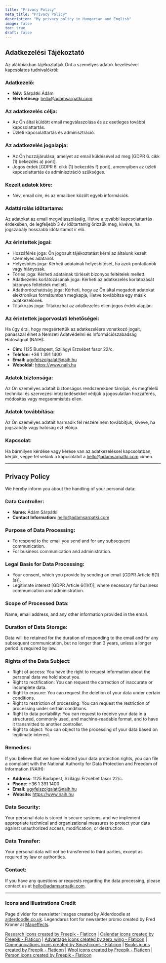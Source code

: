 ```yaml
---
title: "Privacy Policy"
meta_title: "Privacy Policy"
description: "My privacy policy in Hungarian and English"
image: false
toc: true
draft: false
---
```


## Adatkezelési Tájékoztató

Az alábbiakban tájékoztatjuk Önt a személyes adatok kezelésével kapcsolatos tudnivalókról:

### Adatkezelő:

- **Név:** Sárpátki Ádám
- **Elérhetőség:** hello@adamsarpatki.com

### Az adatkezelés célja:

- Az Ön által küldött email megválaszolása és az esetleges további kapcsolattartás.
- Üzleti kapcsolattartás és adminisztráció.

### Az adatkezelés jogalapja:

- Az Ön hozzájárulása, amelyet az email küldésével ad meg [GDPR 6. cikk (1) bekezdés a) pont].
- Jogos érdek [GDPR 6. cikk (1) bekezdés f) pont], amennyiben az üzleti kapcsolattartás és adminisztráció szükséges.

### Kezelt adatok köre:

- Név, email cím, és az emailben közölt egyéb információk.

### Adattárolás időtartama:

Az adatokat az email megválaszolásáig, illetve a további kapcsolattartás érdekében, de legfeljebb 3 év időtartamig őrizzük meg, kivéve, ha jogszabály hosszabb időtartamot ír elő.

### Az érintettek jogai:

- Hozzáférés joga: Ön jogosult tájékoztatást kérni az általunk kezelt személyes adatairól.
- Helyesbítés joga: Kérheti adatainak helyesbítését, ha azok pontatlanok vagy hiányosak.
- Törlés joga: Kérheti adatainak törlését bizonyos feltételek mellett.
- Adatkezelés korlátozásának joga: Kérheti az adatkezelés korlátozását bizonyos feltételek mellett.
- Adathordozhatóság joga: Kérheti, hogy az Ön által megadott adatokat elektronikus formátumban megkapja, illetve továbbítsa egy másik adatkezelőnek.
- Tiltakozás joga: Tiltakozhat az adatkezelés ellen jogos érdek alapján.

### Az érintettek jogorvoslati lehetőségei:

Ha úgy érzi, hogy megsértettük az adatkezelésre vonatkozó jogait, panasszal élhet a Nemzeti Adatvédelmi és Információszabadság Hatóságnál (NAIH):

- **Cím:** 1125 Budapest, Szilágyi Erzsébet fasor 22/c.
- **Telefon:** +36 1 391 1400
- **Email:** ugyfelszolgalat@naih.hu
- **Weboldal:** https://www.naih.hu

### Adatok biztonsága:

Az Ön személyes adatait biztonságos rendszerekben tároljuk, és megfelelő technikai és szervezési intézkedésekkel védjük a jogosulatlan hozzáférés, módosítás vagy megsemmisítés ellen.

### Adatok továbbítása:

Az Ön személyes adatait harmadik fél részére nem továbbítjuk, kivéve, ha jogszabály vagy hatóság ezt előírja.

### Kapcsolat:

Ha bármilyen kérdése vagy kérése van az adatkezeléssel kapcsolatban, kérjük, vegye fel velünk a kapcsolatot a hello@adamsarpatki.com címen.

---

## Privacy Policy

We hereby inform you about the handling of your personal data:

### Data Controller:

- **Name:** Ádám Sárpátki
- **Contact Information:** hello@adamsarpatki.com

### Purpose of Data Processing:

- To respond to the email you send and for any subsequent communication.
- For business communication and administration.

### Legal Basis for Data Processing:

- Your consent, which you provide by sending an email [GDPR Article 6(1)(a)].
- Legitimate interest [GDPR Article 6(1)(f)], where necessary for business communication and administration.

### Scope of Processed Data:

Name, email address, and any other information provided in the email.

### Duration of Data Storage:

Data will be retained for the duration of responding to the email and for any subsequent communication, but no longer than 3 years, unless a longer period is required by law.

### Rights of the Data Subject:

- Right of access: You have the right to request information about the personal data we hold about you.
- Right to rectification: You can request the correction of inaccurate or incomplete data.
- Right to erasure: You can request the deletion of your data under certain conditions.
- Right to restriction of processing: You can request the restriction of processing under certain conditions.
- Right to data portability: You can request to receive your data in a structured, commonly used, and machine-readable format, and to have it transmitted to another controller.
- Right to object: You can object to the processing of your data based on legitimate interest.

### Remedies:

If you believe that we have violated your data protection rights, you can file a complaint with the National Authority for Data Protection and Freedom of Information (NAIH):

- **Address:** 1125 Budapest, Szilágyi Erzsébet fasor 22/c.
- **Phone:** +36 1 391 1400
- **Email:** ugyfelszolgalat@naih.hu
- **Website:** https://www.naih.hu

### Data Security:

Your personal data is stored in secure systems, and we implement appropriate technical and organizational measures to protect your data against unauthorized access, modification, or destruction.

### Data Transfer:

Your personal data will not be transferred to third parties, except as required by law or authorities.

### Contact:

If you have any questions or requests regarding the data processing, please contact us at hello@adamsarpatki.com.

---

### Icons and Illustrations Credit

Page divider for newsletter images created by Alderdoodle at <a href="https://alderdoodle.co.uk">alderdoodle.co.uk</a>. Legendarus font for newsletter promo created by Fred Kroner at <a href="https://www.mapeffects.co/">Mapeffects</a>.

<a href="https://www.flaticon.com/free-icons/research" title="research icons">Research icons created by Freepik - Flaticon</a> | <a href="https://www.flaticon.com/free-icons/calendar" title="calendar icons">Calendar icons created by Freepik - Flaticon</a> | <a href="https://www.flaticon.com/free-icons/advantage" title="advantage icons">Advantage icons created by zero_wing - Flaticon</a> | <a href="https://www.flaticon.com/free-icons/communications" title="communications icons">Communications icons created by Smashicons - Flaticon</a> | <a href="https://www.flaticon.com/free-icons/books" title="books icons">Books icons created by Freepik - Flaticon</a> | <a href="https://www.flaticon.com/free-icons/wool" title="wool icons">Wool icons created by Freepik - Flaticon</a> | <a href="https://www.flaticon.com/free-icons/person" title="person icons">Person icons created by Freepik - Flaticon</a>